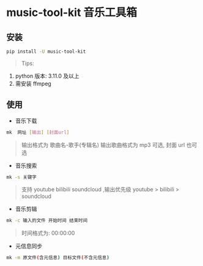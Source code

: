 # music-tool-kit 音乐工具箱

## 安装

```bash
pip install -U music-tool-kit
```

> Tips:

1. python 版本: 3.11.0 及以上
2. 需安装 ffmpeg

## 使用

- 音乐下载

```bash
mk  网址 [输出] [封面url]
```

> 输出格式为 歌曲名-歌手(专辑名) 输出歌曲格式为 mp3 可选, 封面 url 也可选

- 音乐搜索

```bash
mk -s 关键字
```

> 支持 youtube bilibili soundcloud ,输出优先级 youtube > bilibili > soundcloud

- 音乐剪辑

```bash
mk -c 输入的文件 开始时间 结束时间
```

> 时间格式为: 00:00:00

- 元信息同步

```bash
mk -m 原文件(含元信息) 目标文件(不含元信息)
```
